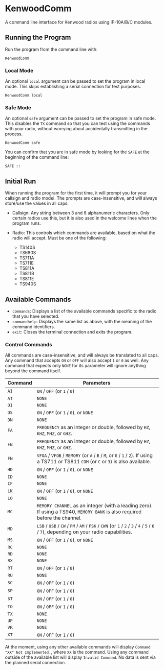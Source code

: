 # KenwoodComm

A command line interface for Kenwood radios using IF-10A/B/C modules.

## Running the Program

Run the program from the command line with:

```
KenwoodComm
```

### Local Mode

An optional `local` argument can be passed to set the program in local mode. This skips establishing a serial connection for test purposes.

```
KenwoodComm local
```

### Safe Mode

An optional `safe` argument can be passed to set the program in safe mode. This disables the `TX` command so that you can test using the commands with your radio, without worrying about accidentally transmitting in the process.

```
KenwoodComm safe
```

You can confirm that you are in safe mode by looking for the `SAFE` at the beginning of the command line:

```
SAFE ::
```

## Initial Run

When running the program for the first time, it will prompt you for your callsign and radio model. The prompts are case-insensitive, and will always store/use the values in all caps.

- Callsign: Any string between 3 and 6 alphanumeric characters. Only certain radios use this, but it is also used in the welcome lines when the program runs.

- Radio: This controls which commands are available, based on what the radio will accept. Must be one of the following:
  - TS140S
  - TS680S
  - TS711A
  - TS711E
  - TS811A
  - TS811B
  - TS811E
  - TS940S

## Available Commands

- `commands`: Displays a list of the available commands specific to the radio that you have selected.
- `commandhelp`: Displays the same list as above, with the meaning of the command identifiers.
- `exit`: Closes the terminal connection and exits the program.

### Control Commands

All commands are case-insensitive, and will always be translated to all caps.
Any command that accepts `ON` or `OFF` will also accept `1` or `0` as well.
Any command that expects only `NONE` for its parameter will ignore anything beyond the command itself.

| Command | Parameters                                                                                                                              |
| ------- | --------------------------------------------------------------------------------------------------------------------------------------- |
| `AI`    | `ON` / `OFF` (or `1` / `0`)                                                                                                             |
| `AT`    | `NONE`                                                                                                                                  |
| `DI`    | `NONE`                                                                                                                                  |
| `DS`    | `ON` / `OFF` (or `1` / `0`), or `NONE`                                                                                                  |
| `DN`    | `NONE`                                                                                                                                  |
| `FA`    | `FREQUENCY` as an integer or double, followed by `HZ`, `KHZ`, `MHZ`, or `GHZ`.                                                          |
| `FB`    | `FREQUENCY` as an integer or double, followed by `HZ`, `KHZ`, `MHZ`, or `GHZ`.                                                          |
| `FN`    | `VFOA` / `VFOB` / `MEMORY` (or `A` / `B` / `M`, or `0` / `1` / `2`). If using a TS711 or TS811 `COM` (or `C` or `3`) is also available. |
| `HD`    | `ON` / `OFF` (or `1` / `0`), or `NONE`                                                                                                  |
| `ID`    | `NONE`                                                                                                                                  |
| `IF`    | `NONE`                                                                                                                                  |
| `LK`    | `ON` / `OFF` (or `1` / `0`), or `NONE`                                                                                                  |
| `LO`    | `NONE`                                                                                                                                  |
| `MC`    | `MEMORY CHANNEL` as an integer (with a leading zero). If using a TS940, `MEMORY BANK` is also required before the channel.              |
| `MD`    | `LSB` / `USB` / `CW` / `FM` / `AM` / `FSK` / `CWN` (or `1` / `2` / `3` / `4` / `5` / `6` / `7`), depending on your radio capabilities.  |
| `MS`    | `ON` / `OFF` (or `1` / `0`), or `NONE`                                                                                                  |
| `RC`    | `NONE`                                                                                                                                  |
| `RD`    | `NONE`                                                                                                                                  |
| `RX`    | `NONE`                                                                                                                                  |
| `RT`    | `ON` / `OFF` (or `1` / `0`)                                                                                                             |
| `RU`    | `NONE`                                                                                                                                  |
| `SC`    | `ON` / `OFF` (or `1` / `0`)                                                                                                             |
| `SP`    | `ON` / `OFF` (or `1` / `0`)                                                                                                             |
| `ST`    | `ON` / `OFF` (or `1` / `0`)                                                                                                             |
| `TO`    | `ON` / `OFF` (or `1` / `0`)                                                                                                             |
| `TX`    | `NONE`                                                                                                                                  |
| `UP`    | `NONE`                                                                                                                                  |
| `VR`    | `NONE`                                                                                                                                  |
| `XT`    | `ON` / `OFF` (or `1` / `0`)                                                                                                             |

At the moment, using any other available commands will display `Command "XX" Not Implemented.`, where `XX` is the command.
Using any command outside of the available list will display `Invalid Command`.
No data is sent via the planned serial connection.
